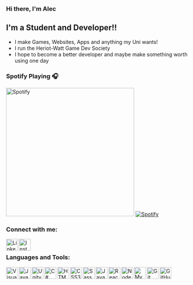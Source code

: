 ### Hi there, I'm Alec

## I'm a Student and Developer!!

-   I make Games, Websites, Apps and anything my Uni wants!
-   I run the Heriot-Watt Game Dev Society
-   I hope to become a better developer and maybe make something worth using one day

### Spotify Playing 🎧

[<img src="https://vercel.com/asmithie/novatorem/49h0s6lfc/api/spotify-playing" alt="Spotify" width="350" />](https://open.spotify.com/user/alezzz_?si=8BsiKPkJRYaOWC0pAY-YMg)
[![Spotify](https://asmithie.vercel.app/api/spotify)](https://open.spotify.com/user/alezzz_?si=8BsiKPkJRYaOWC0pAY-YMg)

### Connect with me:

[<img align="left" alt="LinkedIn" width="32px" src="https://cdn.jsdelivr.net/npm/simple-icons@v3/icons/linkedin.svg" />](https://www.linkedin.com/in/alec-smith-168346172/)
[<img align="left" alt="Instagram" width="32px" src="https://cdn.jsdelivr.net/npm/simple-icons@v3/icons/instagram.svg" />](https://www.instagram.com/alec_smiff/)

<br />

### Languages and Tools:

<img align="left" alt="Visual Studio Code" width="32px" src="https://cdn.jsdelivr.net/npm/simple-icons@v4/icons/visualstudiocode.svg" />
<img align="left" alt="Java" width="32px" src="https://cdn.jsdelivr.net/npm/simple-icons@v4/icons/java.svg" />
<img align="left" alt="Unity" width="32px" src="https://cdn.jsdelivr.net/npm/simple-icons@v4/icons/unity.svg" />
<img align="left" alt="C#" width="32px" src="https://cdn.jsdelivr.net/npm/simple-icons@v4/icons/csharp.svg" />
<img align="left" alt="HTML5" width="32px" src="https://cdn.jsdelivr.net/npm/simple-icons@v4/icons/html5.svg" />
<img align="left" alt="CSS3" width="32px" src="https://cdn.jsdelivr.net/npm/simple-icons@v4/icons/css3.svg" />
<img align="left" alt="Sass" width="32px" src="https://cdn.jsdelivr.net/npm/simple-icons@v4/icons/sass.svg" />
<img align="left" alt="JavaScript" width="32px" src="https://cdn.jsdelivr.net/npm/simple-icons@v4/icons/javascript.svg" />
<img align="left" alt="React" width="32px" src="https://cdn.jsdelivr.net/npm/simple-icons@v4/icons/react.svg" />
<img align="left" alt="Node.js" width="32px" src="https://cdn.jsdelivr.net/npm/simple-icons@v4/icons/node-dot-js.svg" />
<img align="left" alt="MySQL" width="32px" src="https://cdn.jsdelivr.net/npm/simple-icons@v4/icons/mysql.svg" />
<img align="left" alt="Git" width="32px" src="https://cdn.jsdelivr.net/npm/simple-icons@v4/icons/git.svg" />
<img alt="GitHub" width="32px" src="https://cdn.jsdelivr.net/npm/simple-icons@v4/icons/github.svg" />
